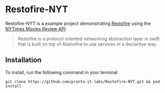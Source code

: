 # Restofire-NYT

Restofire-NYT is a example project demonstrating [Restofire](http://github.com/Restofire/Restofire) using the [NYTimes Movies Review API](http://api.nytimes.com/svc/movies/v2/reviews/all.json?api-key=sample-key).

> Restofire is a protocol oriented networking abstraction layer in swift that is built on top of Alamofire to use services in a declartive way.

## Installation
To install, run the following command in your terminal

`git clone https://github.com/pronto-it-labs/Restofire-NYT.git && pod install`
